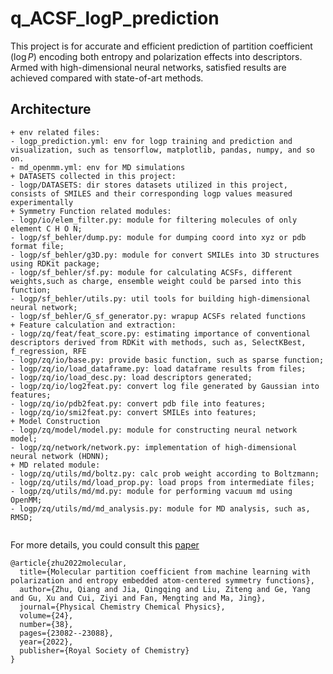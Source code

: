 # q_ACSF_logP_prediction

This project is for accurate and efficient prediction of partition coefficient ($\log P$) encoding both entropy and polarization effects into descriptors. Armed with high-dimensional neural networks, satisfied results are achieved compared with state-of-art methods. 

## Architecture
```
+ env related files:
- logp_prediction.yml: env for logp training and prediction and visualization, such as tensorflow, matplotlib, pandas, numpy, and so on.
- md_openmm.yml: env for MD simulations
+ DATASETS collected in this project:
- logp/DATASETS: dir stores datasets utilized in this project, consists of SMILES and their corresponding logp values measured experimentally
+ Symmetry Function related modules:
- logp/io/elem_filter.py: module for filtering molecules of only element C H O N;
- logp/sf_behler/dump.py: module for dumping coord into xyz or pdb format file;
- logp/sf_behler/g3D.py: module for convert SMILEs into 3D structures using RDKit package;
- logp/sf_behler/sf.py: module for calculating ACSFs, different weights,such as charge, ensemble weight could be parsed into this function;
- logp/sf_behler/utils.py: util tools for building high-dimensional neural network;
- logp/sf_behler/G_sf_generator.py: wrapup ACSFs related functions
+ Feature calculation and extraction:
- logp/zq/feat/feat_score.py: estimating importance of conventional descriptors derived from RDKit with methods, such as, SelectKBest, f_regression, RFE
- logp/zq/io/base.py: provide basic function, such as sparse function;
- logp/zq/io/load_dataframe.py: load dataframe results from files;
- logp/zq/io/load_desc.py: load descriptors generated;
- logp/zq/io/log2feat.py: convert log file generated by Gaussian into features;
- logp/zq/io/pdb2feat.py: convert pdb file into features;
- logp/zq/io/smi2feat.py: convert SMILEs into features;
+ Model Construction
- logp/zq/model/model.py: module for constructing neural network model;
- logp/zq/network/network.py: implementation of high-dimensional neural network (HDNN);
+ MD related module:
- logp/zq/utils/md/boltz.py: calc prob weight according to Boltzmann;
- logp/zq/utils/md/load_prop.py: load props from intermediate files;
- logp/zq/utils/md/md.py: module for performing vacuum md using OpenMM;
- logp/zq/utils/md/md_analysis.py: module for MD analysis, such as, RMSD;


```







For more details, you could consult this [paper](https://pubs.rsc.org/en/content/articlelanding/2022/CP/D2CP02648A)
```
@article{zhu2022molecular,
  title={Molecular partition coefficient from machine learning with polarization and entropy embedded atom-centered symmetry functions},
  author={Zhu, Qiang and Jia, Qingqing and Liu, Ziteng and Ge, Yang and Gu, Xu and Cui, Ziyi and Fan, Mengting and Ma, Jing},
  journal={Physical Chemistry Chemical Physics},
  volume={24},
  number={38},
  pages={23082--23088},
  year={2022},
  publisher={Royal Society of Chemistry}
}
```

